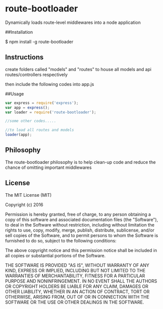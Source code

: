 # route-bootloader
Dynamically loads route-level middlewares into a node application

##Installation

$ npm install -g route-bootloader

## Instructions
create folders called "models" and "routes" to house all  models and api routes/controllers respectively

then include the following codes into  app.js

##Usage

```js
var express = require('express');
var app = express();
var loader = require('route-bootloader');

//some other codes.....

//to load all routes and models
loader(app);


```

## Philosophy

  The route-bootloader philosophy is to help clean-up code and reduce the chance of omitting important
   middlewares









## License

  The MIT License (MIT)

  Copyright (c) 2016 <copyright holders>

  Permission is hereby granted, free of charge, to any person obtaining a copy
  of this software and associated documentation files (the "Software"), to deal
  in the Software without restriction, including without limitation the rights
  to use, copy, modify, merge, publish, distribute, sublicense, and/or sell
  copies of the Software, and to permit persons to whom the Software is
  furnished to do so, subject to the following conditions:

  The above copyright notice and this permission notice shall be included in
  all copies or substantial portions of the Software.

  THE SOFTWARE IS PROVIDED "AS IS", WITHOUT WARRANTY OF ANY KIND, EXPRESS OR
  IMPLIED, INCLUDING BUT NOT LIMITED TO THE WARRANTIES OF MERCHANTABILITY,
  FITNESS FOR A PARTICULAR PURPOSE AND NONINFRINGEMENT. IN NO EVENT SHALL THE
  AUTHORS OR COPYRIGHT HOLDERS BE LIABLE FOR ANY CLAIM, DAMAGES OR OTHER
  LIABILITY, WHETHER IN AN ACTION OF CONTRACT, TORT OR OTHERWISE, ARISING FROM,
  OUT OF OR IN CONNECTION WITH THE SOFTWARE OR THE USE OR OTHER DEALINGS IN
  THE SOFTWARE.